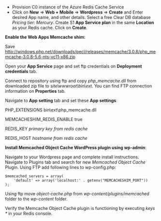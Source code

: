 - Provision C0 instance of the Azure Redis Cache Service
- Click on **New** => **Web + Mobile** => **Wordpress**  => **Create** and Enter desired App name, and other details. Select a free Clear DB database *Pricing tier: Mercury*. Create S1 **App Service plan** in the same **Location** as your Redis cache. Click on **Create**.

**Enable the Web Apps Memcache shim:**

Save http://windows.php.net/downloads/pecl/releases/memcache/3.0.8/php_memcache-3.0.8-5.6-nts-vc11-x86.zip

Open your **App Service** page and set ftp credentials on **Deployment credentials** tab.

Connect to repository using ftp and copy *php_memcache.dll* from downloaded zip file to *site\wwwroot\bin\ext*. You can find FTP connection information on **Properties** tab.

Navigate to **App setting** tab and set these **App settings**:

PHP_EXTENSIONS bin\ext\php_memcache.dll

MEMCACHESHIM_REDIS_ENABLE true

REDIS_KEY *primary key from redis cache*

REDIS_HOST *hostname from redis cache*

**Install Memcached Object Cache WordPress plugin using wp-admin**:

Navigate to your Wordpress page and complete install instructions. Navigate to Plugins tab and search for new *Memcached Object Cache* Plugin.
Using FTP add following lines to wp-config.php:
```
$memcached_servers = array(
    'default' => array('localhost:' . getenv("MEMCACHESHIM_PORT"))
);
```

Using ftp move *object-cache.php* from *wp-content/plugins/memcached* folder to the *wp-content* folder.

Verify the Memcache Object Cache plugin is functioning by executing *keys \** in your Redis console.
